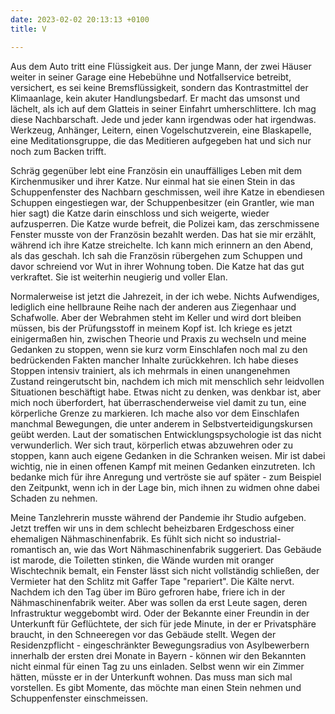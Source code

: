 ```yaml
---
date: 2023-02-02 20:13:13 +0100
title: V

---
```

Aus dem Auto tritt eine Flüssigkeit aus. Der junge Mann, der zwei Häuser weiter in seiner Garage eine Hebebühne und Notfallservice betreibt, versichert, es sei keine Bremsflüssigkeit, sondern das Kontrastmittel der Klimaanlage, kein akuter Handlungsbedarf. Er macht das umsonst und lächelt, als ich auf dem Glatteis in seiner Einfahrt umherschlittere. Ich mag diese Nachbarschaft. Jede und jeder kann irgendwas oder hat irgendwas. Werkzeug, Anhänger, Leitern, einen Vogelschutzverein, eine Blaskapelle, eine Meditationsgruppe, die das Meditieren aufgegeben hat und sich nur noch zum Backen trifft.

Schräg gegenüber lebt eine Französin ein unauffälliges Leben mit dem Kirchenmusiker und ihrer Katze. Nur einmal hat sie einen Stein in das Schuppenfenster des Nachbarn geschmissen, weil ihre Katze in ebendiesen Schuppen eingestiegen war, der Schuppenbesitzer (ein Grantler, wie man hier sagt) die Katze darin einschloss und sich weigerte, wieder aufzusperren. Die Katze wurde befreit, die Polizei kam, das zerschmissene Fenster musste von der Französin bezahlt werden. Das hat sie mir erzählt, während ich ihre Katze streichelte. Ich kann mich erinnern an den Abend, als das geschah. Ich sah die Französin rübergehen zum Schuppen und davor schreiend vor Wut in ihrer Wohnung toben. Die Katze hat das gut verkraftet. Sie ist weiterhin neugierig und voller Elan.

Normalerweise ist jetzt die Jahrezeit, in der ich webe. Nichts Aufwendiges, lediglich eine hellbraune Reihe nach der anderen aus Ziegenhaar und Schafwolle. Aber der Webrahmen steht im Keller und wird dort bleiben müssen, bis der Prüfungsstoff in meinem Kopf ist. Ich kriege es jetzt einigermaßen hin, zwischen Theorie und Praxis zu wechseln und meine Gedanken zu stoppen, wenn sie kurz vorm Einschlafen noch mal zu den bedrückenden Fakten mancher Inhalte zurückkehren. Ich habe dieses Stoppen intensiv trainiert, als ich mehrmals in einen unangenehmen Zustand reingerutscht bin, nachdem ich mich mit menschlich sehr leidvollen Situationen beschäftigt habe. Etwas nicht zu denken, was denkbar ist, aber mich noch überfordert, hat überraschenderweise viel damit zu tun, eine körperliche Grenze zu markieren. Ich mache also vor dem Einschlafen manchmal Bewegungen, die unter anderem in Selbstverteidigungskursen geübt werden. Laut der somatischen Entwicklungspsychologie ist das nicht verwunderlich. Wer sich traut, körperlich etwas abzuwehren oder zu stoppen, kann auch eigene Gedanken in die Schranken weisen. Mir ist dabei wichtig, nie in einen offenen Kampf mit meinen Gedanken einzutreten. Ich bedanke mich für ihre Anregung und vertröste sie auf später - zum Beispiel den Zeitpunkt, wenn ich in der Lage bin, mich ihnen zu widmen ohne dabei Schaden zu nehmen.

Meine Tanzlehrerin musste während der Pandemie ihr Studio aufgeben. Jetzt treffen wir uns in dem schlecht beheizbaren Erdgeschoss einer ehemaligen Nähmaschinenfabrik. Es fühlt sich nicht so industrial-romantisch an, wie das Wort Nähmaschinenfabrik suggeriert. Das Gebäude ist marode, die Toiletten stinken, die Wände wurden mit oranger Wischtechnik bemalt, ein Fenster lässt sich nicht vollständig schließen, der Vermieter hat den Schlitz mit Gaffer Tape "repariert". Die Kälte nervt. Nachdem ich den Tag über im Büro gefroren habe, friere ich in der Nähmaschinenfabrik weiter. Aber was sollen da erst Leute sagen, deren Infrastruktur weggebombt wird. Oder der Bekannte einer Freundin in der Unterkunft für Geflüchtete, der sich für jede Minute, in der er Privatsphäre braucht, in den Schneeregen vor das Gebäude stellt. Wegen der Residenzpflicht - eingeschränkter Bewegungsradius von Asylbewerbern innerhalb der ersten drei Monate in Bayern - können wir den Bekannten nicht einmal für einen Tag zu uns einladen. Selbst wenn wir ein Zimmer hätten, müsste er in der Unterkunft wohnen. Das muss man sich mal vorstellen. Es gibt Momente, das möchte man einen Stein nehmen und Schuppenfenster einschmeissen. 